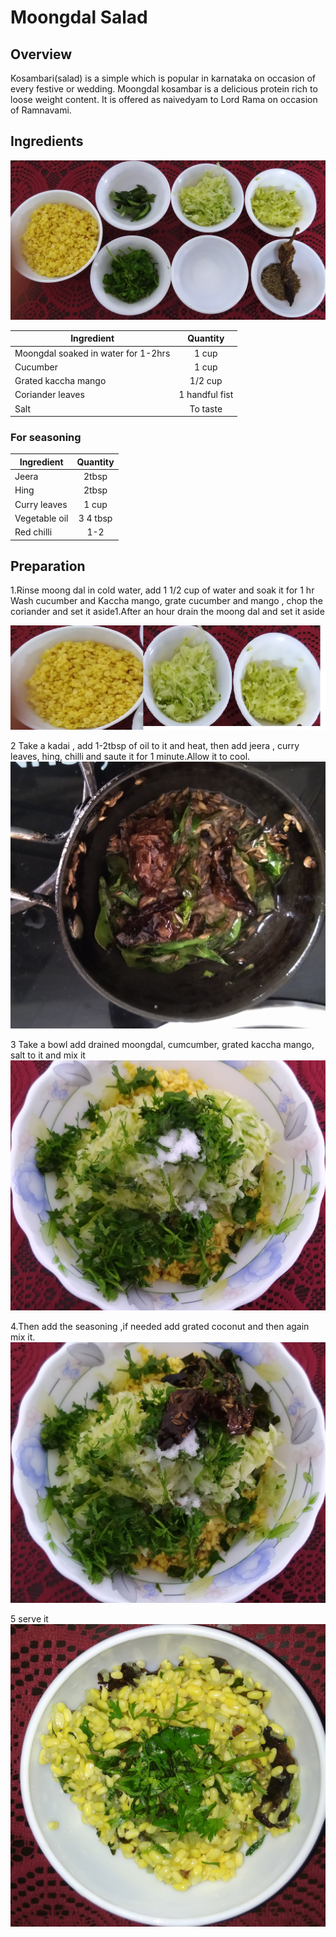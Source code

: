 # Moongdal Salad
## Overview

Kosambari(salad) is a simple which is popular in karnataka
on occasion of every festive or wedding. Moongdal kosambar is a
 delicious protein rich to loose weight content. It is offered as 
 naivedyam to Lord Rama on occasion of Ramnavami.

## Ingredients
![Ready to serve](pics/moong1.jpg)

Ingredient | Quantity 
------- |:-------:
Moongdal soaked in water for 1-2hrs | 1 cup   
Cucumber | 1 cup
Grated kaccha mango | 1/2 cup  
Coriander leaves  | 1 handful fist 
Salt | To taste    


### For seasoning   
Ingredient | Quantity 
------- |:--------:
Jeera | 2tbsp    
 Hing |2tbsp   
 Curry leaves |1 cup
 Vegetable oil|3 4 tbsp  
 Red chilli | 1-2

## Preparation

1.Rinse moong dal in cold water, add 1 1/2 cup of water and soak it for 1 hr
 Wash cucumber and Kaccha mango, grate cucumber and mango , chop the coriander and set it aside1.After an hour drain the moong dal and set it aside


![preparation4](pics/dal.png)

2	Take a kadai , add 1-2tbsp of oil to it and heat, then add jeera , curry leaves, hing, chilli and saute it for 1 minute.Allow it to cool.
![preparation4](pics/moong4.jpg)

3	Take a bowl add drained moongdal, cumcumber, grated kaccha mango, salt to it and mix it
![preparation4](pics/moong3.jpg)



 4.Then add the seasoning ,if needed add grated coconut and then again mix it. 
![preparation4](pics/moong5.jpg)

5 serve it
![preparation4](pics/moong2.jpg)